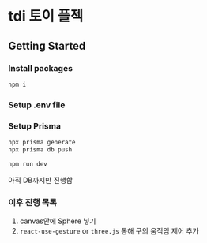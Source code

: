 # tdi 토이 플젝

## Getting Started

### Install packages

```bash
npm i
```

### Setup .env file

### Setup Prisma

```bash
npx prisma generate
npx prisma db push
```

```bash
npm run dev
```

아직 DB까지만 진행함

### 이후 진행 목록
1. canvas안에 Sphere 넣기
2. `react-use-gesture` or `three.js` 통해 구의 움직임 제어 추가


